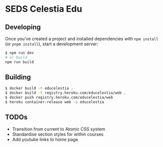 # SEDS Celestia Edu

## Developing

Once you've created a project and installed dependencies with `npm install` (or `pnpm install`), start a development server:

```bash
$ npm run dev
# or build
npm run build
```

## Building

```bash
$ docker build -t educelestia .
$ docker build -t registry.heroku.com/educelestia/web .
$ docker push registry.heroku.com/educelestia/web
$ heroku container:release web -a educelestia
```

## TODOs
- Transition from current to Atomic CSS system
- Standardise section styles for within courses
- Add youtube links to home page